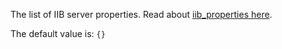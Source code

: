 The list of IIB server properties. Read about [iib_properties here](/docs/iib_config/iib_property.html). 

The default value is: `{}`
